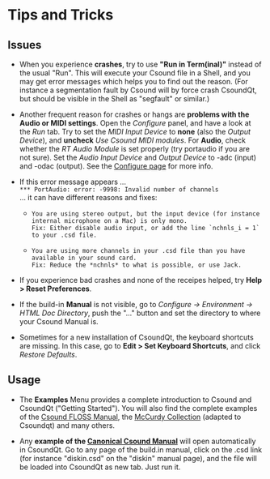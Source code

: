 # Tips and Tricks

## Issues

+    When you experience **crashes**, try to use **"Run in Term(inal)"** instead of the usual "Run". This will execute your Csound file in a Shell, and you may get error messages which helps you to find out the reason. (For instance a segmentation fault by Csound will by force crash CsoundQt, but should be visible in the Shell as "segfault" or similar.)

+    Another frequent reason for crashes or hangs are **problems with the Audio or MIDI settings**. Open the *Configure* panel, and have a look at the *Run* tab. Try to set the *MIDI Input Device* to **none** (also the *Output Device*), and **uncheck** *Use Csound MIDI modules*. For **Audio**, check whether the *RT Audio Module* is set properly (try portaudio if you are not sure). Set the *Audio Input Device* and *Output Device* to -adc (input) and -odac (output). See the [Configure page](config_run.md) for more info.

+    If this error message appears ...  
     `*** PortAudio: error: -9998: Invalid number of channels`  
     ... it can have different reasons and fixes:  
     +     You are using stereo output, but the input device (for instance internal microphone on a Mac) is only mono.  
           Fix: Either disable audio input, or add the line `nchnls_i = 1` to your .csd file.  
     +     You are using more channels in your .csd file than you have available in your sound card.  
           Fix: Reduce the *nchnls* to what is possible, or use Jack.

+    If you experience bad crashes and none of the receipes helped, try **Help > Reset Preferences**.

+    If the build-in **Manual** is not visible, go to *Configure -> Environment -> HTML Doc Directory*, push the "..." button and set the directory to where your Csound Manual is. 

+    Sometimes for a new installation of CsoundQt, the keyboard shortcuts are missing. In this case, go to **Edit > Set Keyboard Shortcuts**, and click *Restore Defaults*.

## Usage

+    The **Examples** Menu provides a complete introduction to Csound and CsoundQt ("Getting Started"). You will also find the complete examples of the [Csound FLOSS Manual](http://floss.booktype.pro/csound/preface/), the [McCurdy Collection](http://iainmccurdy.org/csound.html) (adapted to Csoundqt) and many others.

+    Any **example of the [Canonical Csound Manual](http://csound.github.io/docs/manual/index.html)** will open automatically in CsoundQt. Go to any page of the build.in manual, click on the .csd link (for instance "diskin.csd" on the "diskin" manual page), and the file will be loaded into CsoundQt as new tab. Just run it.
